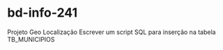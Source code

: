 # bd-info-241

Projeto Geo Localização
Escrever um script SQL para inserção na tabela TB_MUNICIPIOS



